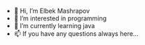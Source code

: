 - 👋 Hi, I’m Elbek Mashrapov
- 👀 I’m interested in programming
- 🌱 I’m currently learning java
- 📫 If you have any questions always here...
